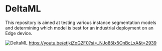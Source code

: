 # DeltaML


This repository is aimed at testing various instance segmentation models and determining which model is best for an industrial deployment on an Edge device.

![DeltaML](https://github.com/user-attachments/assets/90f7ba1d-dba7-4473-a99a-ae4fc78c9f4d)
https://youtu.be/etjkjZoG2F0?si=_NJo85Ix5OnBcLxA&t=2939

